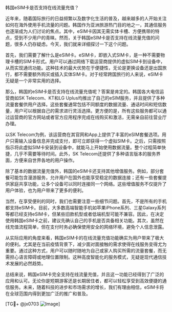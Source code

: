 韩国eSIM卡是否支持在线流量充值？

近年来，随着国际旅行的日益频繁以及数字化生活的普及，越来越多的人开始关注如何在海外使用手机流量的问题。韩国作为亚洲旅游热门目的地之一，其通信服务也逐渐成为人们讨论的焦点。其中，eSIM卡因其无需实体卡槽、方便携带的特点，受到不少用户的青睐。然而，关于韩国eSIM卡是否支持在线流量充值的问题，很多人仍存疑虑。今天，我们就来详细探讨一下这个问题。

首先，我们需要了解什么是eSIM卡。eSIM卡，即嵌入式SIM卡，是一种不需要物理卡槽的SIM卡形式。用户可以通过网络下载运营商提供的虚拟SIM卡到设备中，从而实现通讯功能。这种技术的最大优势在于便捷性，无论是更换设备还是出国旅行，都不需要额外购买或插入实体SIM卡。对于经常跨国旅行的人来说，eSIM卡无疑是一个非常实用的选择。

那么，韩国的eSIM卡是否支持在线流量充值呢？答案是肯定的。韩国各大电信运营商如SK Telecom、KT和LG Uplus均推出了自己的eSIM服务，并且提供了多种流量套餐供用户选择。这些套餐通常包括不同额度的数据流量、通话时间和短信数量，用户可以根据自己的需求进行灵活选择。更方便的是，所有这些服务都可以通过运营商的官方网站或者官方应用程序完成在线购买和激活，无需亲自前往营业厅办理。

以SK Telecom为例，该运营商在其官网和App上提供了丰富的eSIM套餐选项。用户只需输入设备信息并完成支付，即可立即获得一个虚拟SIM卡。之后，只需按照指示将此虚拟SIM卡安装到设备中，就能马上开始使用数据流量。整个过程简单快捷，几乎不需要等待时间。此外，SK Telecom还提供了多种语言版本的服务界面，方便来自世界各地的用户操作。

除了基本的数据流量充值外，韩国的eSIM卡还支持其他增值服务。例如，部分套餐可能包含漫游服务，允许用户在国外也能享受稳定的数据连接；还有一些套餐提供家庭共享功能，让多个设备可以同时连接同一个网络。这些增值服务不仅提升了用户体验，也为用户带来了更多的便利。

当然，在享受便利的同时，我们也需要注意一些细节问题。首先，不是所有的手机都支持eSIM卡。目前，大多数高端智能手机如苹果iPhone系列、三星Galaxy系列等都已经支持eSIM卡，但某些旧款机型或者低端机型可能不兼容。因此，在决定使用韩国eSIM卡之前，建议先确认自己的手机是否具备相关功能。其次，虽然在线充值流程简单，但在支付时务必确保使用安全的网络环境，避免个人信息泄露。

从实际应用的角度来看，韩国eSIM卡的在线流量充值功能确实为用户带来了极大的便利。尤其是在当前疫情背景下，减少面对面接触的需求使得在线服务变得尤为重要。通过这种方式，用户可以随时随地为自己或家人购买所需的流量套餐，而无需担心语言障碍或地理位置限制。这种高度智能化的服务模式，无疑是现代通信技术发展的必然趋势。

总结来说，韩国eSIM卡完全支持在线流量充值，并且这一功能已经得到了广泛的应用和认可。无论你是短期游客还是长期居住者，都可以轻松享受到高效便捷的通信服务。未来，随着科技的进步和市场需求的增长，我们有理由相信，eSIM卡将在全球范围内得到更加广泛的推广和普及。

[TG💪+ @jx0703 ![Image](https://github.com/user-attachments/assets/dbca1d08-cadb-493c-b0ec-ad6f7a83f270)]